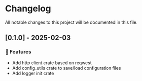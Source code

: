 # Changelog

All notable changes to this project will be documented in this file.

## [0.1.0] - 2025-02-03

### 🚀 Features

- Add http client crate based on reqwest
- Add config_utils crate to save/load configuration files
- Add logger init crate

<!-- generated by git-cliff -->
